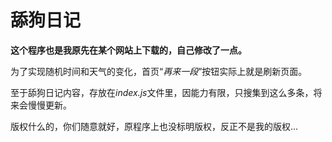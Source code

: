 # 舔狗日记
**这个程序也是我原先在某个网站上下载的，自己修改了一点。**

为了实现随机时间和天气的变化，首页“*再来一段*”按钮实际上就是刷新页面。

至于舔狗日记内容，存放在*index.js*文件里，因能力有限，只搜集到这么多条，将来会慢慢更新。

版权什么的，你们随意就好，原程序上也没标明版权，反正不是我的版权...

